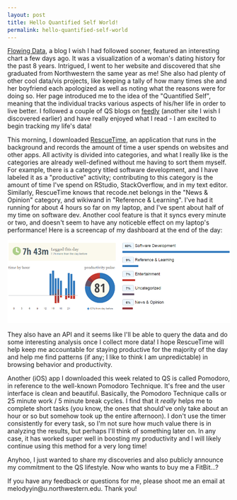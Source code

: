 ```yaml
---
layout: post
title: Hello Quantified Self World! 
permalink: hello-quantified-self-world
---
```


[Flowing Data](flowingdata.com), a blog I wish I had followed sooner, featured an interesting chart a few days ago. It was a visualization of a woman's dating history for the past 8 years. Intrigued, I went to her website and discovered that she graduated from Northwestern the same year as me! She also had plenty of other cool data/vis projects, like keeping a tally of how many times she and her boyfriend each apologized as well as noting what the reasons were for doing so. Her page introduced me to the idea of the "Quantified Self", meaning that the individual tracks various aspects of his/her life in order to live better. I followed a couple of QS blogs on [feedly](http://feedly.com/) (another site I wish I discovered earlier) and have really enjoyed what I read - I am excited to begin tracking my life's data! 

This morning, I downloaded [RescueTime](https://www.rescuetime.com), an application that runs in the background and records the amount of time a user spends on websites and other apps. All activity is divided into categories, and what I really like is the categories are already well-defined without me having to sort them myself. For example, there is a category titled software development, and I have labeled it as a "productive" activity; contributing to this category is the amount of time I've spend on RStudio, StackOverflow, and in my text editor. Similarly, RescueTime knows that recode.net belongs in the "News & Opinion" category, and wikiwand in "Reference & Learning". I've had it running for about 4 hours so far on my laptop, and I've spent about half of my time on software dev. Another cool feature is that it syncs every minute or two, and doesn't seem to have any noticeble effect on my laptop's performance! Here is a screencap of my dashboard at the end of the day: 

![9/3 data](/etc/rescuetime.png)

They also have an API and it seems like I'll be able to query the data and do some interesting analysis once I collect more data! I hope RescueTime will help keep me accountable for staying productive for the majority of the day and help me find patterns (if any; I like to think I am unpredictable) in browsing behavior and productivity. 

Another (iOS) app I downloaded this week related to QS is called Pomodoro, in reference to the well-known Pomodoro Technique. It's free and the user interface is clean and beautiful. Basically, the Pomodoro Technique calls or 25 minute work / 5 minute break cycles. I find that it *really* helps me to complete short tasks (you know, the ones that should've only take about an hour or so but somehow took up the entire afternoon). I don't use the timer consistently for every task, so I'm not sure how much value there is in analyzing the results, but perhaps I'll think of something later on. In any case, it has worked super well in boosting my productivity and I will likely continue using this method for a very long time!

Anyhoo, I just wanted to share my discoveries and also publicly announce my commitment to the QS lifestyle. Now who wants to buy me a FitBit...? 

<p class="message">If you have any feedback or questions for me, please shoot me an email at melodyyin@u.northwestern.edu. Thank you!</p>